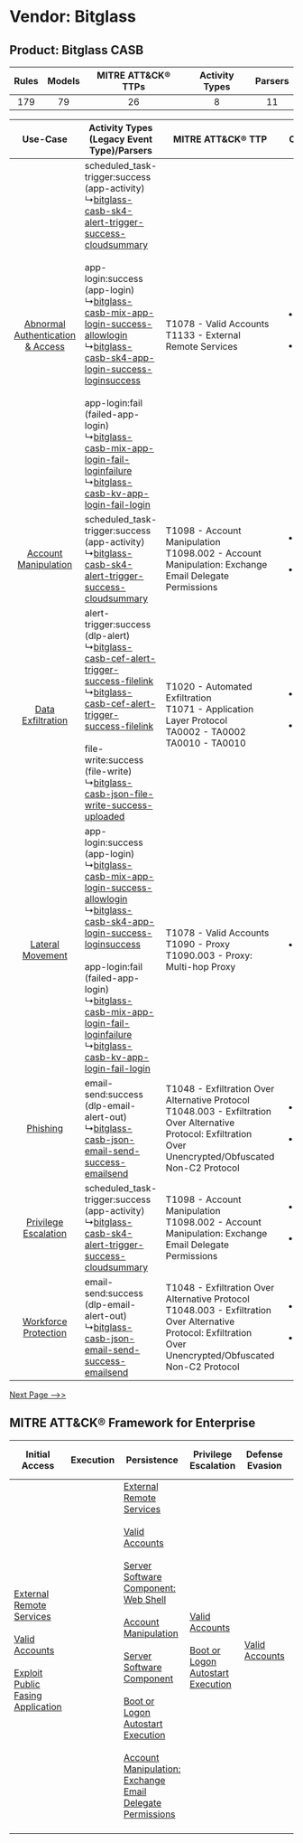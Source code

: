 Vendor: Bitglass
================
Product: Bitglass CASB
----------------------
| Rules | Models | MITRE ATT&CK® TTPs | Activity Types | Parsers |
|:-----:|:------:|:------------------:|:--------------:|:-------:|
|  179  |   79   |         26         |       8        |   11    |

|    Use-Case    | Activity Types (Legacy Event Type)/Parsers    | MITRE ATT&CK® TTP    | Content    |
|:----:| ---- | ---- | ---- |
| [Abnormal Authentication & Access](../../../UseCases/uc_abnormal_authentication_&_access.md) |  scheduled_task-trigger:success (app-activity)<br> ↳[bitglass-casb-sk4-alert-trigger-success-cloudsummary](Ps/pC_bitglasscasbsk4alerttriggersuccesscloudsummary.md)<br><br> app-login:success (app-login)<br> ↳[bitglass-casb-mix-app-login-success-allowlogin](Ps/pC_bitglasscasbmixapploginsuccessallowlogin.md)<br> ↳[bitglass-casb-sk4-app-login-success-loginsuccess](Ps/pC_bitglasscasbsk4apploginsuccessloginsuccess.md)<br><br> app-login:fail (failed-app-login)<br> ↳[bitglass-casb-mix-app-login-fail-loginfailure](Ps/pC_bitglasscasbmixapploginfailloginfailure.md)<br> ↳[bitglass-casb-kv-app-login-fail-login](Ps/pC_bitglasscasbkvapploginfaillogin.md)<br> | T1078 - Valid Accounts<br>T1133 - External Remote Services<br>    | [<ul><li>15 Rules</li></ul><ul><li>4 Models</li></ul>](RM/r_m_bitglass_bitglass_casb_Abnormal_Authentication_&_Access.md) |
|    [Account Manipulation](../../../UseCases/uc_account_manipulation.md)    |  scheduled_task-trigger:success (app-activity)<br> ↳[bitglass-casb-sk4-alert-trigger-success-cloudsummary](Ps/pC_bitglasscasbsk4alerttriggersuccesscloudsummary.md)<br>    | T1098 - Account Manipulation<br>T1098.002 - Account Manipulation: Exchange Email Delegate Permissions<br>    | [<ul><li>3 Rules</li></ul><ul><li>1 Models</li></ul>](RM/r_m_bitglass_bitglass_casb_Account_Manipulation.md)    |
|    [Data Exfiltration](../../../UseCases/uc_data_exfiltration.md)    |  alert-trigger:success (dlp-alert)<br> ↳[bitglass-casb-cef-alert-trigger-success-filelink](Ps/pC_bitglasscasbcefalerttriggersuccessfilelink.md)<br> ↳[bitglass-casb-cef-alert-trigger-success-filelink](Ps/pC_bitglasscasbcefalerttriggersuccessfilelink.md)<br><br> file-write:success (file-write)<br> ↳[bitglass-casb-json-file-write-success-uploaded](Ps/pC_bitglasscasbjsonfilewritesuccessuploaded.md)<br>    | T1020 - Automated Exfiltration<br>T1071 - Application Layer Protocol<br>TA0002 - TA0002<br>TA0010 - TA0010<br>    | [<ul><li>31 Rules</li></ul><ul><li>18 Models</li></ul>](RM/r_m_bitglass_bitglass_casb_Data_Exfiltration.md)    |
|    [Lateral Movement](../../../UseCases/uc_lateral_movement.md)    |  app-login:success (app-login)<br> ↳[bitglass-casb-mix-app-login-success-allowlogin](Ps/pC_bitglasscasbmixapploginsuccessallowlogin.md)<br> ↳[bitglass-casb-sk4-app-login-success-loginsuccess](Ps/pC_bitglasscasbsk4apploginsuccessloginsuccess.md)<br><br> app-login:fail (failed-app-login)<br> ↳[bitglass-casb-mix-app-login-fail-loginfailure](Ps/pC_bitglasscasbmixapploginfailloginfailure.md)<br> ↳[bitglass-casb-kv-app-login-fail-login](Ps/pC_bitglasscasbkvapploginfaillogin.md)<br>    | T1078 - Valid Accounts<br>T1090 - Proxy<br>T1090.003 - Proxy: Multi-hop Proxy<br>    | [<ul><li>2 Rules</li></ul>](RM/r_m_bitglass_bitglass_casb_Lateral_Movement.md)    |
|    [Phishing](../../../UseCases/uc_phishing.md)    |  email-send:success (dlp-email-alert-out)<br> ↳[bitglass-casb-json-email-send-success-emailsend](Ps/pC_bitglasscasbjsonemailsendsuccessemailsend.md)<br>    | T1048 - Exfiltration Over Alternative Protocol<br>T1048.003 - Exfiltration Over Alternative Protocol: Exfiltration Over Unencrypted/Obfuscated Non-C2 Protocol<br> | [<ul><li>1 Rules</li></ul><ul><li>1 Models</li></ul>](RM/r_m_bitglass_bitglass_casb_Phishing.md)    |
|    [Privilege Escalation](../../../UseCases/uc_privilege_escalation.md)    |  scheduled_task-trigger:success (app-activity)<br> ↳[bitglass-casb-sk4-alert-trigger-success-cloudsummary](Ps/pC_bitglasscasbsk4alerttriggersuccesscloudsummary.md)<br>    | T1098 - Account Manipulation<br>T1098.002 - Account Manipulation: Exchange Email Delegate Permissions<br>    | [<ul><li>3 Rules</li></ul><ul><li>1 Models</li></ul>](RM/r_m_bitglass_bitglass_casb_Privilege_Escalation.md)    |
|    [Workforce Protection](../../../UseCases/uc_workforce_protection.md)    |  email-send:success (dlp-email-alert-out)<br> ↳[bitglass-casb-json-email-send-success-emailsend](Ps/pC_bitglasscasbjsonemailsendsuccessemailsend.md)<br>    | T1048 - Exfiltration Over Alternative Protocol<br>T1048.003 - Exfiltration Over Alternative Protocol: Exfiltration Over Unencrypted/Obfuscated Non-C2 Protocol<br> | [<ul><li>4 Rules</li></ul><ul><li>1 Models</li></ul>](RM/r_m_bitglass_bitglass_casb_Workforce_Protection.md)    |
[Next Page -->>](2_ds_bitglass_bitglass_casb.md)

MITRE ATT&CK® Framework for Enterprise
--------------------------------------
| Initial Access                                                                                                                                                                                                                         | Execution | Persistence                                                                                                                                                                                                                                                                                                                                                                                                                                                                                                                                                                                                  | Privilege Escalation                                                                                                                                      | Defense Evasion                                                     | Credential Access                                                          | Discovery                                                                         | Lateral Movement | Collection                                                                                                                                                            | Command and Control                                                                                                                                                                                                      | Exfiltration                                                                                                                                                                                                                                                                                                                    | Impact                                                                         |
| -------------------------------------------------------------------------------------------------------------------------------------------------------------------------------------------------------------------------------------- | --------- | ------------------------------------------------------------------------------------------------------------------------------------------------------------------------------------------------------------------------------------------------------------------------------------------------------------------------------------------------------------------------------------------------------------------------------------------------------------------------------------------------------------------------------------------------------------------------------------------------------------ | --------------------------------------------------------------------------------------------------------------------------------------------------------- | ------------------------------------------------------------------- | -------------------------------------------------------------------------- | --------------------------------------------------------------------------------- | ---------------- | --------------------------------------------------------------------------------------------------------------------------------------------------------------------- | ------------------------------------------------------------------------------------------------------------------------------------------------------------------------------------------------------------------------ | ------------------------------------------------------------------------------------------------------------------------------------------------------------------------------------------------------------------------------------------------------------------------------------------------------------------------------- | ------------------------------------------------------------------------------ |
| [External Remote Services](https://attack.mitre.org/techniques/T1133)<br><br>[Valid Accounts](https://attack.mitre.org/techniques/T1078)<br><br>[Exploit Public Fasing Application](https://attack.mitre.org/techniques/T1190)<br><br> |           | [External Remote Services](https://attack.mitre.org/techniques/T1133)<br><br>[Valid Accounts](https://attack.mitre.org/techniques/T1078)<br><br>[Server Software Component: Web Shell](https://attack.mitre.org/techniques/T1505/003)<br><br>[Account Manipulation](https://attack.mitre.org/techniques/T1098)<br><br>[Server Software Component](https://attack.mitre.org/techniques/T1505)<br><br>[Boot or Logon Autostart Execution](https://attack.mitre.org/techniques/T1547)<br><br>[Account Manipulation: Exchange Email Delegate Permissions](https://attack.mitre.org/techniques/T1098/002)<br><br> | [Valid Accounts](https://attack.mitre.org/techniques/T1078)<br><br>[Boot or Logon Autostart Execution](https://attack.mitre.org/techniques/T1547)<br><br> | [Valid Accounts](https://attack.mitre.org/techniques/T1078)<br><br> | [OS Credential Dumping](https://attack.mitre.org/techniques/T1003)<br><br> | [File and Directory Discovery](https://attack.mitre.org/techniques/T1083)<br><br> |                  | [Email Collection](https://attack.mitre.org/techniques/T1114)<br><br>[Email Collection: Email Forwarding Rule](https://attack.mitre.org/techniques/T1114/003)<br><br> | [Proxy: Multi-hop Proxy](https://attack.mitre.org/techniques/T1090/003)<br><br>[Application Layer Protocol](https://attack.mitre.org/techniques/T1071)<br><br>[Proxy](https://attack.mitre.org/techniques/T1090)<br><br> | [Exfiltration Over Alternative Protocol](https://attack.mitre.org/techniques/T1048)<br><br>[Exfiltration Over Alternative Protocol: Exfiltration Over Unencrypted/Obfuscated Non-C2 Protocol](https://attack.mitre.org/techniques/T1048/003)<br><br>[Automated Exfiltration](https://attack.mitre.org/techniques/T1020)<br><br> | [Data Encrypted for Impact](https://attack.mitre.org/techniques/T1486)<br><br> |